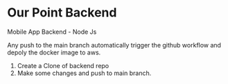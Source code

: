 # Our Point Backend

Mobile App Backend - Node Js

Any push to the main branch automatically trigger the github workflow and depoly the docker image to aws.

1. Create a Clone of backend repo
2. Make some changes and push to main branch.
